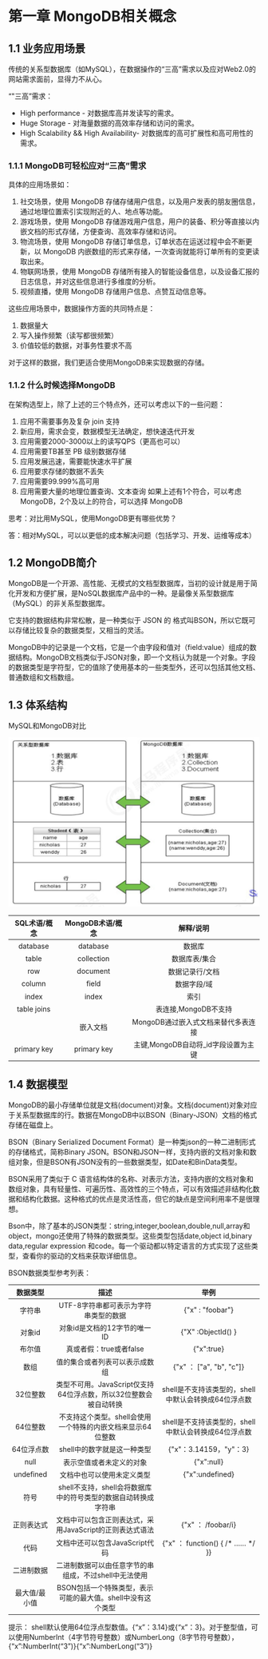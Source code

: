 # 第一章 MongoDB相关概念

## 1.1 业务应用场景

传统的关系型数据库（如MySQL），在数据操作的“三高”需求以及应对Web2.0的网站需求面前，显得力不从心。

“"三高”需求： 
* High performance - 对数据库高并发读写的需求。
* Huge Storage - 对海量数据的高效率存储和访问的需求。
* High Scalability && High Availability- 对数据库的高可扩展性和高可用性的需求。

### 1.1.1 MongoDB可轻松应对“三高”需求

具体的应用场景如：
1) 社交场景，使用 MongoDB 存储存储用户信息，以及用户发表的朋友圈信息，通过地理位置索引实现附近的人、地点等功能。
2) 游戏场景，使用 MongoDB 存储游戏用户信息，用户的装备、积分等直接以内嵌文档的形式存储，方便查询、高效率存储和访问。
3) 物流场景，使用 MongoDB 存储订单信息，订单状态在运送过程中会不断更新，以 MongoDB 内嵌数组的形式来存储，一次查询就能将订单所有的变更读取出来。
4) 物联网场景，使用 MongoDB 存储所有接入的智能设备信息，以及设备汇报的日志信息，并对这些信息进行多维度的分析。
5) 视频直播，使用 MongoDB 存储用户信息、点赞互动信息等。

这些应用场景中，数据操作方面的共同特点是：
1. 数据量大
2. 写入操作频繁（读写都很频繁）
3. 价值较低的数据，对事务性要求不高

对于这样的数据，我们更适合使用MongoDB来实现数据的存储。

### 1.1.2 什么时候选择MongoDB

在架构选型上，除了上述的三个特点外，还可以考虑以下的一些问题：
1. 应用不需要事务及复杂 join 支持
2. 新应用，需求会变，数据模型无法确定，想快速迭代开发
3. 应用需要2000-3000以上的读写QPS（更高也可以）
4. 应用需要TB甚至 PB 级别数据存储
5. 应用发展迅速，需要能快速水平扩展
6. 应用要求存储的数据不丢失
7. 应用需要99.999%高可用
8. 应用需要大量的地理位置查询、文本查询
如果上述有1个符合，可以考虑 MongoDB，2个及以上的符合，可以选择 MongoDB 

思考：对比用MySQL，使用MongoDB更有哪些优势？

答：相对MySQL，可以以更低的成本解决问题（包括学习、开发、运维等成本）

## 1.2 MongoDB简介

MongoDB是一个开源、高性能、无模式的文档型数据库，当初的设计就是用于简化开发和方便扩展，是NoSQL数据库产品中的一种。是最像关系型数据库（MySQL）的非关系型数据库。

它支持的数据结构非常松散，是一种类似于 JSON 的 格式叫BSON，所以它既可以存储比较复杂的数据类型，又相当的灵活。

MongoDB中的记录是一个文档，它是一个由字段和值对（field:value）组成的数据结构。MongoDB文档类似于JSON对象，即一个文档认为就是一个对象。字段的数据类型是字符型，它的值除了使用基本的一些类型外，还可以包括其他文档、普通数组和文档数组。

## 1.3 体系结构

MySQL和MongoDB对比

![img.png](img.png)

|  SQL术语/概念   | MongoDB术语/概念 |          解释/说明          |
|:-----------:|:------------:|:-----------------------:|
|  database   |   database   |           数据库           |
|    table    |  collection  |         数据库表/集合         |
|     row     |   document   |        数据记录行/文档         |
|   column    |    field     |         数据字段/域          |
|    index    |    index     |           索引            |
| table joins |              |     表连接,MongoDB不支持      |
|             |     嵌入文档     |  MongoDB通过嵌入式文档来替代多表连接  |
| primary key | primary key  | 主键,MongoDB自动将_id字段设置为主键 |

## 1.4 数据模型

MongoDB的最小存储单位就是文档(document)对象。文档(document)对象对应于关系型数据库的行。数据在MongoDB中以BSON（Binary-JSON）文档的格式存储在磁盘上。

BSON（Binary Serialized Document Format）是一种类json的一种二进制形式的存储格式，简称Binary JSON。BSON和JSON一样，支持内嵌的文档对象和数组对象，但是BSON有JSON没有的一些数据类型，如Date和BinData类型。

BSON采用了类似于 C 语言结构体的名称、对表示方法，支持内嵌的文档对象和数组对象，具有轻量性、可遍历性、高效性的三个特点，可以有效描述非结构化数据和结构化数据。这种格式的优点是灵活性高，但它的缺点是空间利用率不是很理想。

Bson中，除了基本的JSON类型：string,integer,boolean,double,null,array和object，mongo还使用了特殊的数据类型。这些类型包括date,object id,binary data,regular expression 和code。每一个驱动都以特定语言的方式实现了这些类型，查看你的驱动的文档来获取详细信息。

BSON数据类型参考列表：

|   数据类型    |                   描述                    |                举例                |
|:---------:|:---------------------------------------:|:--------------------------------:|
|    字符串    |          UTF-8字符串都可表示为字符串类型的数据          |         {"x" : "foobar"}         |
|   对象id    |           对象id是文档的12字节的唯一 ID            |        {"X" :ObjectId() }        |
|    布尔值    |            真或者假：true或者false             |            {"x":true}            |
|    数组     |             值的集合或者列表可以表示成数组             |     {"x" ： ["a", "b", "c"]}      |
|   32位整数   | 类型不可用。JavaScript仅支持64位浮点数，所以32位整数会被自动转换 | shell是不支持该类型的，shell中默认会转换成64位浮点数 |
|   64位整数   |    不支持这个类型。shell会使用一个特殊的内嵌文档来显示64位整数    | shell是不支持该类型的，shell中默认会转换成64位浮点数 |
|  64位浮点数   |            shell中的数字就是这一种类型             |       {"x"：3.14159，"y"：3}        |
|   null    |              表示空值或者未定义的对象               |            {"x":null}            |
| undefined |              文档中也可以使用未定义类型              |         {"x":undefined}          |
|    符号     |  shell不支持，shell会将数据库中的符号类型的数据自动转换成字符串   |                                  |
|   正则表达式   |    文档中可以包含正则表达式，采用JavaScript的正则表达式语法    |        {"x" ： /foobar/i}         |
|    代码     |          文档中还可以包含JavaScript代码           | {"x" ： function() { /* …… */ }}  |
|   二进制数据   |      二进制数据可以由任意字节的串组成，不过shell中无法使用      |                                  |
|  最大值/最小值  |   BSON包括一个特殊类型，表示可能的最大值。shell中没有这个类型    |                                  |

提示：
shell默认使用64位浮点型数值。{“x”：3.14}或{“x”：3}。对于整型值，可以使用NumberInt（4字节符号整数）或NumberLong（8字节符号整数），{“x”:NumberInt(“3”)}{“x”:NumberLong(“3”)}


